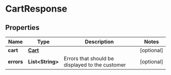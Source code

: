 

# CartResponse


## Properties

| Name | Type | Description | Notes |
|------------ | ------------- | ------------- | -------------|
|**cart** | [**Cart**](Cart.md) |  |  [optional] |
|**errors** | **List&lt;String&gt;** | Errors that should be displayed to the customer |  [optional] |



